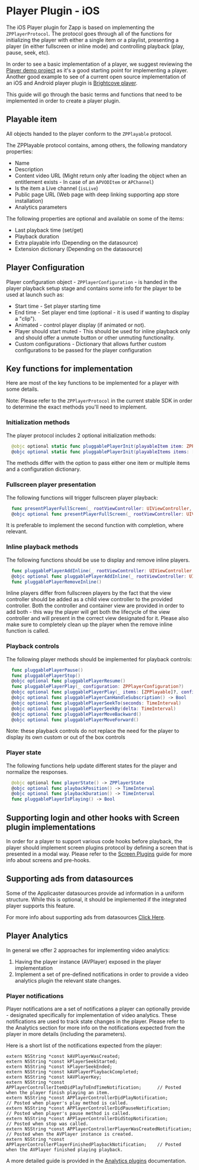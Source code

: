 # Player Plugin - iOS

The iOS Player plugin for Zapp is based on implementing the `ZPPlayerProtocol`.
The protocol goes through all of the functions for initializing the player with either a single item or a playlist, presenting a player (in either fullscreen or inline mode) and controlling playback (play, pause, seek, etc).

In order to see a basic implementation of a player, we suggest reviewing the [Player demo project](https://github.com/applicaster/zapp-plugins-examples/tree/master/VideoPlayer/iOS) as it's a good starting point for implementing a player.
Another good example to see of a current open source implementation of an iOS and Android player plugin is [Brightcove player](https://github.com/applicaster/zapp-player-plugin-brightcove).

This guide will go through the basic terms and functions that need to be implemented in order to create a player plugin.

## Playable item
All objects handed to the player conform to the `ZPPlayable` protocol.

The ZPPlayable protocol contains, among others, the following mandatory properties:
* Name
* Description
* Content video URL (Might return only after loading the object when an entitlement exists - In case of an `APVODItem` or `APChannel`)
* Is the item a Live channel (`isLive`)
* Public page URL (Web page with deep linking supporting app store installation)
* Analytics parameters

The following properties are optional and available on some of the items:
* Last playback time (set/get)
* Playback duration
* Extra playable info (Depending on the datasource)
* Extension dictionary (Depending on the datasource)

## Player Configuration
Player configuration object - `ZPPlayerConfiguration` - is handed in the player playback setup stage and contains some info for the player to be used at launch such as:
* Start time - Set player starting time
* End time - Set player end time (optional - it is used if wanting to display a "clip").
* Animated - control player display (if animated or not).
* Player should start muted - This should be used for inline playback only and should offer a unmute button or other unmuting functionality.
* Custom configurations - Dictionary that allows further custom configurations to be passed for the player configuration


## Key functions for implementation
Here are most of the key functions to be implemented for a player with some details.

Note: Please refer to the `ZPPlayerProtocol` in the current stable SDK in order to determine the exact methods you'll need to implement.

### Initialization methods
The player protocol includes 2 optional initialization methods:
``` swift
  @objc optional static func pluggablePlayerInit(playableItem item: ZPPlayable?) -> ZPPlayerProtocol?
  @objc optional static func pluggablePlayerInit(playableItems items: [ZPPlayable]?, configurationJSON: NSDictionary?) -> ZPPlayerProtocol?
```
The methods differ with the option to pass either one item or multiple items and a configuration dictionary.

### Fullscreen player presentation
The following functions will trigger fullscreen player playback:
``` swift
  func presentPlayerFullScreen(_ rootViewController: UIViewController, configuration: ZPPlayerConfiguration?)
  @objc optional func presentPlayerFullScreen(_ rootViewController: UIViewController, configuration: ZPPlayerConfiguration?, completion: (() -> Void)?)
```
It is preferable to implement the second function with completion, where relevant.

### Inline playback methods
The following functions should be use to display and remove inline players.
``` swift
  func pluggablePlayerAddInline(_ rootViewController: UIViewController, container : UIView)
  @objc optional func pluggablePlayerAddInline(_ rootViewController: UIViewController, container : UIView, configuration:ZPPlayerConfiguration?)
  func pluggablePlayerRemoveInline()
```

Inline players differ from fullscreen players by the fact that the view controller should be added as a child view controller to the provided controller.
Both the controller and container view are provided in order to add both - this way the player will get both the lifecycle of the view controller and will present in the correct view designated for it.
Please also make sure to completely clean up the player when the remove inline function is called.

### Playback controls
The following player methods should be implemented for playback controls:
``` swift
  func pluggablePlayerPause()
  func pluggablePlayerStop()
  @objc optional func pluggablePlayerResume()
  func pluggablePlayerPlay(_ configuration: ZPPlayerConfiguration?)
  @objc optional func pluggablePlayerPlay(_ items: [ZPPlayable]?, configuration: ZPPlayerConfiguration?)
  @objc optional func pluggablePlayerCanHandleSubscription() -> Bool
  @objc optional func pluggablePlayerSeekTo(seconds: TimeInterval)
  @objc optional func pluggablePlayerSeekBy(delta: TimeInterval)
  @objc optional func pluggablePlayerMoveBackward()
  @objc optional func pluggablePlayerMoveForward()
```

Note: these playback controls do not replace the need for the player to display its own custom or out of the box controls

### Player state
The following functions help update different states for the player and normalize the responses.

``` swift
  @objc optional func playerState() -> ZPPlayerState
  @objc optional func playbackPosition() -> TimeInterval
  @objc optional func playbackDuration() -> TimeInterval
  func pluggablePlayerIsPlaying() -> Bool
```
## Supporting login and other hooks with Screen plugin implementations
In order for a player to support various code hooks before playback, the player should implement screen plugins protocol by defining a screen that is presented in a modal way.
Please refer to the [Screen Plugins](/ui-builder/intro.md) guide for more info about screens and pre-hooks.

## Supporting ads from datasources
Some of the Applicaster datasources provide ad information in a uniform structure.
While this is optional, it should be implemented if the integrated player supports this feature.

For more info about supporting ads from datasources [Click Here](/player/ads-in-datasource.md).

## Player Analytics
In general we offer 2 approaches for implementing video analytics:
1. Having the player instance (AVPlayer) exposed in the player implementation
2. Implement a set of pre-defined notifications in order to provide a video analytics plugin the relevant state changes.

### Player notifications

Player notifications are a set of notifications a player can optionally provide - designated specifically for implementation of video analytics.
These notifications are used to track state changes in the player.
Please refer to the Analytics section for more info on the notifications expected from the player in more details (including the parameters).

Here is a short list of the notifications expected from the player:
``` objc
extern NSString *const kAVPlayerWasCreated;
extern NSString *const kPlayerSeekStarted;
extern NSString *const kPlayerSeekEnded;
extern NSString *const kAVPlayerPlaybackCompleted;
extern NSString *const kAVPlayerKey;
extern NSString *const APPlayerControllerItemDidPlayToEndTimeNotification;      // Posted when the player finish playing an item.
extern NSString *const APPlayerControllerDidPlayNotification;                   // Posted when player's play method is called.
extern NSString *const APPlayerControllerDidPauseNotification;                  // Posted when player's pause method is called.
extern NSString *const APPlayerControllerDidStopNotification;                   // Posted when stop was called.
extern NSString *const APPlayerControllerPlayerWasCreatedNotification;          // Posted when the AVPlayer instance is created.
extern NSString *const APPlayerControllerPlayerFinishedPlaybackNotification;    // Posted when the AVPlayer finished playing playback.
```

A more detailed guide is provided in the [Analytics plugins](/analytics/overview.md) documentation.